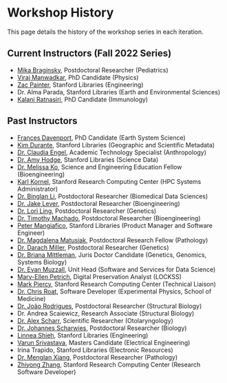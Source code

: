 # Workshop History
This page details the history of the workshop series in each iteration. 


## Current Instructors (Fall 2022 Series)

- [Mika Braginsky](https://github.com/mikabr), Postdoctoral Researcher (Pediatrics)
- [Viraj Manwadkar](https://github.com/kibokov), PhD Candidate (Physics)
- [Zac Painter](https://github.com/zpainter), Stanford Libraries (Engineering) 
- Dr. Alma Parada, Stanford Libraries (Earth and Environmental Sciences)  
- [Kalani Ratnasiri](https://github.com/kalanir), PhD Candidate (Immunology) 


## Past Instructors

- [Frances Davenport](https://github.com/fdavenport), PhD Candidate (Earth System Science) 
- [Kim Durante](https://github.com/kimdurante), Stanford Libraries (Geographic and Scientific Metadata) 
- [Dr. Claudia Engel](https://github.com/cengel), Academic Technology Specialist (Anthropology) 
- [Dr. Amy Hodge](https://github.com/amyehodge), Stanford Libraries (Science Data)
- [Dr. Melissa Ko](https://github.com/mesako), Science and Engineering Education Fellow (Bioengineering)
- [Karl Kornel](https://github.com/akkornel), Stanford Research Computing Center (HPC Systems Administrator)  
- [Dr. Binglan Li](https://github.com/BinglanLi), Postdoctoral Researcher (Biomedical Data Sciences)   
- [Dr. Jake Lever](https://github.com/jakelever), Postdoctoral Researcher (Bioengineering) 
- [Dr. Lori Ling](https://github.com/loriling96), Postdoctoral Researcher (Genetics)
- [Dr. Timothy Machado](https://github.com/tamachado), Postdoctoral Researcher (Bioengineering)  
- [Peter Mangiafico](https://github.com/peetucket), Stanford Libraries (Product Manager and Software Engineer) 
- [Dr. Magdalena Matusiak](https://github.com/MagdalenaMat), Postdoctoral Research Fellow (Pathology)
- [Dr. Darach Miller](https://github.com/darachm), Postdoctoral Researcher (Genetics) 
- [Dr. Briana Mittleman](https://github.com/brimittleman), Juris Doctor Candidate (Genetics, Genomics, Systems Biology)   
- [Dr. Evan Muzzall](https://github.com/EastBayEv), Unit Head (Software and Services for Data Science)
- [Mary-Ellen Petrich](https://github.com/Mellen22), Digital Preservation Analyst (LOCKSS) 
- [Mark Piercy](https://github.com/mpiercy), Stanford Research Computing Center (Technical Liaison) 
- [Dr. Chris Roat](https://github.com/chrisroat), Software Developer (Experimental Physics, School of Medicine) 
- [Dr. João Rodrigues](https://github.com/JoaoRodrigues), Postdoctoral Researcher (Structural Biology)
- Dr. Andrea Scaiewicz, Research Associate (Structural Biology) 
- [Dr. Alex Scharr](https://github.com/scharr), Scientific Researcher (Otolaryngology) 
- [Dr. Johannes Scharwies](https://github.com/JDScharwies), Postdoctoral Researcher (Biology) 
- [Linnea Shieh](https://github.com/nayleeoid), Stanford Libraries (Engineering) 
- [Varun Srivastava](https://github.com/VarunSrivastavaIITD), Masters Candidate (Electrical Engineering) 
- Irina Trapido, Stanford Libraries (Electronic Resources)   
- [Dr. Menglan Xiang](https://github.com/mxiang1), Postdoctoral Researcher (Pathology)
- [Zhiyong Zhang](https://github.com/zyzhang1992), Stanford Research Computing Center (Research Software Developer)
  
